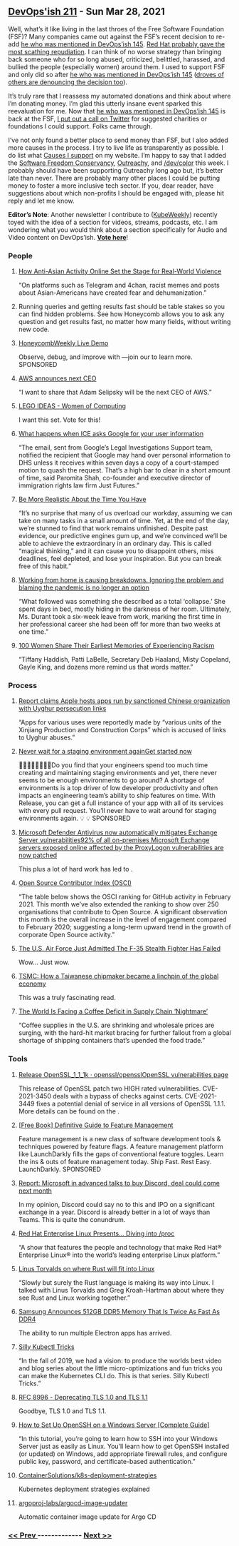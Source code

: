 ## [DevOps'ish 211](https://devopsish.com/211) - Sun Mar 28, 2021

Well, what’s it like living in the last throes of the Free Software Foundation (FSF)? Many companies came out against the FSF’s recent decision to re-add <a href="https://devopsish.com/145/">he who was mentioned in DevOps’ish 145</a>. <a href="https://www.redhat.com/en/blog/red-hat-statement-about-richard-stallmans-return-free-software-foundation-board">Red Hat probably gave the most scathing repudiation</a>. I can think of no worse strategy than bringing back someone who for so long abused, criticized, belittled, harassed, and bullied the people (especially women) around them. I used to support FSF and only did so after <a href="https://devopsish.com/145/">he who was mentioned in DevOps’ish 145</a> (<a href="https://arstechnica.com/tech-policy/2021/03/free-software-advocates-seek-removal-of-richard-stallman-and-entire-fsf-board/">droves of others are denouncing the decision too</a>).

It’s truly rare that I reassess my automated donations and think about where I’m donating money. I’m glad this utterly insane event sparked this reevaluation for me. Now that <a href="https://devopsish.com/145/">he who was mentioned in DevOps’ish 145</a> is back at the FSF, <a href="https://twitter.com/ChrisShort/status/1374110058016092168">I put out a call on Twitter</a> for suggested charities or foundations I could support. Folks came through.

I’ve not only found a better place to send money than FSF, but I also added more causes in the process. I try to live life as transparently as possible. I do list what <a href="https://chrisshort.net/causes/">Causes I support</a> on my website. I’m happy to say that I added the <a href="https://sfconservancy.org/">Software Freedom Conservancy</a>, <a href="https://www.outreachy.org/">Outreachy</a>, and <a href="https://www.devcolor.org/">/dev/color</a> this week. I probably should have been supporting Outreachy long ago but, it’s better late than never. There are probably many other places I could be putting money to foster a more inclusive tech sector. If you, dear reader, have suggestions about which non-profits I should be engaged with, please hit reply and let me know.

<strong>Editor’s Note</strong>: Another newsletter I contribute to (<a href="https://kubeweekly.io/">KubeWeekly</a>) recently toyed with the idea of a section for videos, streams, podcasts, etc. I am wondering what you would think about a section specifically for Audio and Video content on DevOps’ish. <a href="https://www.strawpoll.me/42863619"><strong>Vote here</strong></a>!

### People

1. [How Anti-Asian Activity Online Set the Stage for Real-World Violence](https://www.nytimes.com/2021/03/19/technology/how-anti-asian-activity-online-set-the-stage-for-real-world-violence.html)

    “On platforms such as Telegram and 4chan, racist memes and posts about Asian-Americans have created fear and dehumanization.”
1. []()

    Running queries and getting results fast should be table stakes so you can find hidden problems. See how Honeycomb allows you to ask any question and get results fast, no matter how many fields, without writing new code.
1. [HoneycombWeekly Live Demo](https://www.honeycomb.io/?&utm_source=devopsish&utm_medium=newsletter&utm_campaign=ad&utm_content=honeycomb-homepage-devopish)

    Observe, debug, and improve with —join our  to learn more. SPONSORED
1. [AWS announces next CEO](https://www.aboutamazon.com/news/company-news/aws-announces-next-ceo)

    “I want to share that Adam Selipsky will be the next CEO of AWS.”
1. [LEGO IDEAS - Women of Computing](https://ideas.lego.com/projects/3bf5b46c-6c87-4a2d-a2e1-d31ed0e2739e)

    I want this set. Vote for this!
1. [What happens when ICE asks Google for your user information](https://www.latimes.com/business/technology/story/2021-03-24/federal-agencies-subpoena-google-personal-information)

    “The email, sent from Google’s Legal Investigations Support team, notified the recipient that Google may hand over personal information to DHS unless it receives within seven days a copy of a court-stamped motion to quash the request. That’s a high bar to clear in a short amount of time, said Paromita Shah, co-founder and executive director of immigration rights law firm Just Futures.”
1. [Be More Realistic About the Time You Have](https://hbr.org/2021/03/be-more-realistic-about-the-time-you-have)

    “It’s no surprise that many of us overload our workday, assuming we can take on many tasks in a small amount of time. Yet, at the end of the day, we’re stunned to find that work remains unfinished. Despite past evidence, our predictive engines gum up, and we’re convinced we’ll be able to achieve the extraordinary in an ordinary day. This is called “magical thinking,” and it can cause you to disappoint others, miss deadlines, feel depleted, and lose your inspiration. But you can break free of this habit.”
1. [Working from home is causing breakdowns. Ignoring the problem and blaming the pandemic is no longer an option](https://www.theglobeandmail.com/business/article-people-are-at-the-point-of-emotional-exhaustion-why-white-collar/)

    “What followed was something she described as a total ‘collapse.’ She spent days in bed, mostly hiding in the darkness of her room. Ultimately, Ms. Durant took a six-week leave from work, marking the first time in her professional career she had been off for more than two weeks at one time.”
1. [100 Women Share Their Earliest Memories of Experiencing Racism](https://www.oprahdaily.com/life/a35844692/100-women-of-color-first-encounter-with-racism/)

    “Tiffany Haddish, Patti LaBelle, Secretary Deb Haaland, Misty Copeland, Gayle King, and dozens more remind us that words matter.”
### Process

1. [Report claims Apple hosts apps run by sanctioned Chinese organization with Uyghur persecution links](https://www.imore.com/report-claims-apple-hosts-apps-run-sanctioned-chinese-organization-uyghur-persecution-links)

    “Apps for various uses were reportedly made by “various units of the Xinjiang Production and Construction Corps” which is accused of links to Uyghur abuses.”
1. [Never wait for a staging environment againGet started now](https://releaseapp.io/?utm_source=devopsish&utm_medium=email&utm_content=title&utm_campaign=20210228)

    👩‍💻🧑‍💻👨‍💻👩‍💻Do you find that your engineers spend too much time creating and maintaining staging environments and yet, there never seems to be enough environments to go around? A shortage of environments is a top driver of low developer productivity and often impacts an engineering team’s ability to ship features on time. With Release, you can get a full instance of your app with all of its services with every pull request. You’ll never have to wait around for staging environments again. 💡  💡 SPONSORED
1. [Microsoft Defender Antivirus now automatically mitigates Exchange Server vulnerabilities92% of all on-premises Microsoft Exchange servers exposed online affected by the ProxyLogon vulnerabilities are now patched](https://www.zdnet.com/article/microsoft-defender-antivirus-now-patches-exchange-server-vulnerabilities/)

    This plus a lot of hard work has led to .
1. [Open Source Contributor Index (OSCI)](https://opensourceindex.io/)

    “The table below shows the OSCI ranking for GitHub activity in February 2021. This month we’ve also extended the ranking to show over 250 organisations that contribute to Open Source. A significant observation this month is the overall increase in the level of engagement compared to February 2020; suggesting a long-term upward trend in the growth of corporate Open Source activity.”
1. [The U.S. Air Force Just Admitted The F-35 Stealth Fighter Has Failed](https://www.forbes.com/sites/davidaxe/2021/02/23/the-us-air-force-just-admitted-the-f-35-stealth-fighter-has-failed/)

    Wow… Just wow.
1. [TSMC: How a Taiwanese chipmaker became a linchpin of the global economy](https://arstechnica.com/gadgets/2021/03/tsmc-how-a-taiwanese-chipmaker-became-a-linchpin-of-the-global-economy/)

    This was a truly fascinating read.
1. [The World Is Facing a Coffee Deficit in Supply Chain ‘Nightmare’](https://www.bloombergquint.com/business/coffee-trade-reeling-from-virus-faces-nightmare-freight-snags)

    “Coffee supplies in the U.S. are shrinking and wholesale prices are surging, with the hard-hit market bracing for further fallout from a global shortage of shipping containers that’s upended the food trade.”
### Tools

1. [Release OpenSSL_1_1_1k · openssl/opensslOpenSSL vulnerabilities page](https://github.com/openssl/openssl/releases/tag/OpenSSL_1_1_1k)

    This release of OpenSSL patch two HIGH rated vulnerabilities. CVE-2021-3450 deals with a bypass of checks against certs. CVE-2021-3449 fixes a potential denial of service in all versions of OpenSSL 1.1.1. More details can be found on the .
1. [[Free Book] Definitive Guide to Feature Management](https://launchdarkly.com/the-definitive-guide-to-feature-management/?utm_source=devopsish&utm_medium=news_pod&utm_campaign=21q1-newsletter)

    Feature management is a new class of software development tools & techniques powered by feature flags. A feature management platform like LaunchDarkly fills the gaps of conventional feature toggles. Learn the ins & outs of feature management today.
Ship Fast. Rest Easy. LaunchDarkly. SPONSORED
1. [Report: Microsoft in advanced talks to buy Discord, deal could come next month](https://siliconangle.com/2021/03/25/report-microsoft-advanced-talks-buy-discord-deal-come-next-month/)

    In my opinion, Discord could say no to this and IPO on a significant exchange in a year. Discord is already better in a lot of ways than Teams. This is quite the conundrum.
1. [Red Hat Enterprise Linux Presents… Diving into /proc](https://www.youtube.com/watch?v=y8C4MytPci8)

    “A show that features the people and technology that make Red Hat® Enterprise Linux® into the world’s leading enterprise Linux platform.”
1. [Linus Torvalds on where Rust will fit into Linux](https://www.zdnet.com/article/linus-torvalds-on-where-rust-will-fit-into-linux/)

    “Slowly but surely the Rust language is making its way into Linux. I talked with Linus Torvalds and Greg Kroah-Hartman about where they see Rust and Linux working together.”
1. [Samsung Announces 512GB DDR5 Memory That Is Twice As Fast As DDR4](https://hothardware.com/news/samsung-512gb-ddr5-memory-2x-faster-ddr4)

    The ability to run multiple Electron apps has arrived.
1. [Silly Kubectl Tricks](https://starkandwayne.com/silly-kubectl-tricks/)

    “In the fall of 2019, we had a vision: to produce the worlds best video and blog series about the little micro-optimizations and fun tricks you can make the Kubernetes CLI do. This is that series. Silly Kubectl Tricks.”
1. [RFC 8996 - Deprecating TLS 1.0 and TLS 1.1](https://datatracker.ietf.org/doc/rfc8996/)

    Goodbye, TLS 1.0 and TLS 1.1.
1. [How to Set Up OpenSSH on a Windows Server [Complete Guide]](https://adamtheautomator.com/openssh-windows/)

    “In this tutorial, you’re going to learn how to SSH into your Windows Server just as easily as Linux. You’ll learn how to get OpenSSH installed (or updated) on Windows, add appropriate firewall rules, and configure public key, password, and certificate-based authentication.”
1. [ContainerSolutions/k8s-deployment-strategies](https://github.com/ContainerSolutions/k8s-deployment-strategies)

    Kubernetes deployment strategies explained
1. [argoproj-labs/argocd-image-updater](https://github.com/argoproj-labs/argocd-image-updater)

    Automatic container image update for Argo CD

### [ << Prev ](devopsweekly-210.md) ------------- [ Next >> ](devopsweekly-212.md)